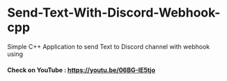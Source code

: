 # Send-Text-With-Discord-Webhook-cpp
Simple  C++ Application to send Text to Discord channel with webhook using

#### Check on YouTube : https://youtu.be/06BG-IE5tjo
